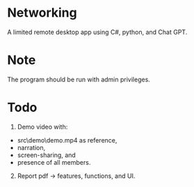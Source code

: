 # Networking

A limited remote desktop app using C#, python, and Chat GPT.

# Note

The program should be run with admin privileges.

# Todo

1. Demo video with:

- src\demo\demo.mp4 as reference,
- narration,
- screen-sharing, and
- presence of all members.

2. Report pdf -> features, functions, and UI.
